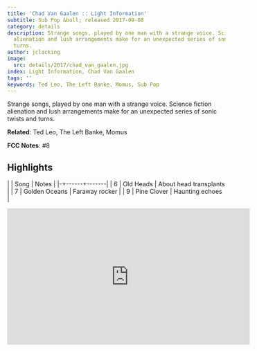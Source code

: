 ```yaml
---
title: 'Chad Van Gaalen :: Light Information'
subtitle: Sub Pop &bull; released 2017-09-08
category: details
description: Strange songs, played by one man with a strange voice. Science fiction
  alienation and lush arrangements make for an unexpected series of sonic twists and
  turns.
author: jclacking
image:
  src: details/2017/chad_van_gaalen.jpg
index: Light Information, Chad Van Gaalen
tags: ''
keywords: Ted Leo, The Left Banke, Momus, Sub Pop
---
```

Strange songs, played by one man with a strange voice. Science fiction alienation and lush arrangements make for an unexpected series of sonic twists and turns.<!--more-->

**Related**: Ted Leo, The Left Banke, Momus

**FCC Notes**: #8

## Highlights

| | Song | Notes |
|-+------+-------|
| 6 | Old Heads | About head transplants |
| 7 | Golden Oceans | Faraway rocker |
| 9 | Pine Clover | Haunting echoes |

<div class="tlo-detail-video"><iframe width="560" height="315" src="https://www.youtube.com/embed/WQqTFJdNpZI" frameborder="0" allow="autoplay; encrypted-media" allowfullscreen></iframe></div>

